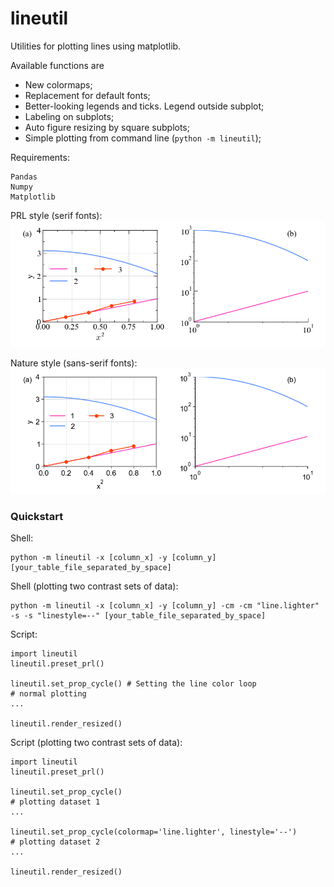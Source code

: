 
# lineutil

Utilities for plotting lines using matplotlib.

Available functions are

- New colormaps;
- Replacement for default fonts;
- Better-looking legends and ticks. Legend outside subplot;
- Labeling on subplots;
- Auto figure resizing by square subplots;
- Simple plotting from command line (`python -m lineutil`);


Requirements:

    Pandas
    Numpy
    Matplotlib


PRL style (serif fonts):
![prl image](prl.png)

Nature style (sans-serif fonts):
![nature image](nature.png)

### Quickstart

Shell:

    python -m lineutil -x [column_x] -y [column_y] [your_table_file_separated_by_space]

Shell (plotting two contrast sets of data):

    python -m lineutil -x [column_x] -y [column_y] -cm -cm "line.lighter" -s -s "linestyle=--" [your_table_file_separated_by_space]

Script:

    import lineutil
    lineutil.preset_prl()

    lineutil.set_prop_cycle() # Setting the line color loop
    # normal plotting
    ...

    lineutil.render_resized()

Script (plotting two contrast sets of data):

    import lineutil
    lineutil.preset_prl()

    lineutil.set_prop_cycle()
    # plotting dataset 1
    ...

    lineutil.set_prop_cycle(colormap='line.lighter', linestyle='--')
    # plotting dataset 2
    ...

    lineutil.render_resized()
